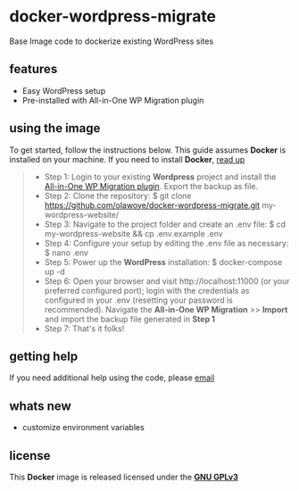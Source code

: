 # docker-wordpress-migrate
Base Image code to dockerize existing WordPress sites

## features
- Easy WordPress setup
- Pre-installed with All-in-One WP Migration plugin

## using the image
To get started, follow the instructions below. This guide assumes **Docker** is installed on your machine. If you need to install **Docker**, [read up](https://docs.docker.com/get-docker/)

> * Step 1: Login to your existing **Wordpress** project and install the [All-in-One WP Migration plugin](https://wordpress.org/plugins/all-in-one-wp-migration/). Export the backup as file.
> * Step 2: Clone the repository: $ git clone https://github.com/olawoye/docker-wordpress-migrate.git my-wordpress-website/
> * Step 3: Navigate to the project folder and create an .env file: $ cd my-wordpress-website && cp .env.example .env
> * Step 4: Configure your setup by editing the .env file as necessary: $ nano .env
> * Step 5: Power up the **WordPress** installation: $ docker-compose up -d
> * Step 6: Open your browser and visit http://localhost:11000 (or your preferred configured port); login with the credentials as configured in your .env (resetting your password is recommended). Navigate the **All-in-One WP Migration** >> **Import** and import the backup file  generated in **Step 1**
> * Step 7: That's it folks!


## getting help
If you need additional help using the code, please [email](private_bj@yahoo.com)

## whats new
- customize environment variables

## license
This **Docker** image is released licensed under the [**GNU GPLv3**](https://opensource.org/licenses/GPL-3.0)
